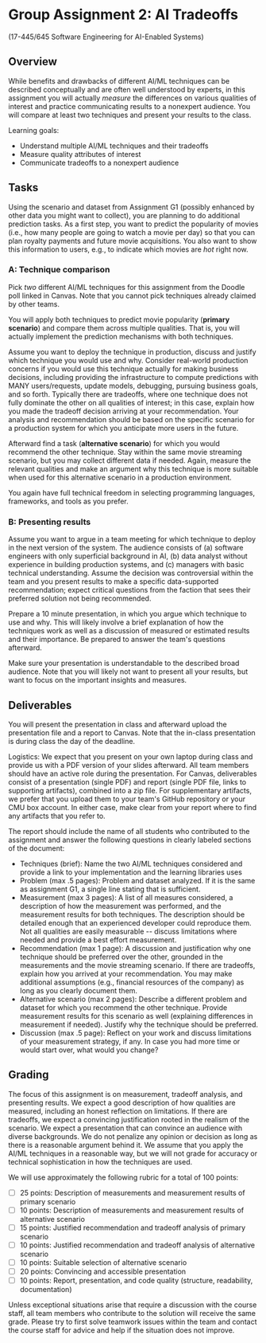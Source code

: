 # Group Assignment 2: AI Tradeoffs

(17-445/645 Software Engineering for AI-Enabled Systems)

## Overview

While benefits and drawbacks of different AI/ML techniques can be described conceptually and are often well understood by experts, in this assignment you will actually *measure* the differences on various qualities of interest and practice communicating results to a nonexpert audience. You will compare at least two techniques and present your results to the class.

Learning goals:
* Understand multiple AI/ML techniques and their tradeoffs
* Measure quality attributes of interest
* Communicate tradeoffs to a nonexpert audience

## Tasks

Using the scenario and dataset from Assignment G1 (possibly enhanced by other data you might want to collect), you are planning to do additional prediction tasks.
As a first step, you want to predict the popularity of movies (i.e., how many people are going to watch a movie per day) so that you can plan royalty payments and future movie acquisitions. You also want to show this information to users, e.g., to indicate which movies are *hot* right now.


### A: Technique comparison

Pick *two* different AI/ML techniques for this assignment from the Doodle poll linked in Canvas. Note that you cannot pick techniques already claimed by other teams.

You will apply both techniques to predict movie popularity (**primary scenario**) and compare them across multiple qualities. That is, you will actually implement the prediction mechanisms with both techniques. 

Assume you want to deploy the technique in production, discuss and justify which technique you would use and why. Consider real-world production concerns if you would use this technique actually for making business decisions, including providing the infrastructure to compute predictions with MANY users/requests, update models, debugging, pursuing business goals, and so forth. Typically there are tradeoffs, where one technique does not fully dominate the other on all qualities of interest; in this case, explain how you made the tradeoff decision arriving at your recommendation. Your analysis and recommendation should be based on the specific scenario for a production system for which you anticipate more users in the future.

Afterward find a task (**alternative scenario**) for which you would recommend the other technique. Stay within the same movie streaming scenario, but you may collect different data if needed. Again, measure the relevant qualities and make an argument why this technique is more suitable when used for this alternative scenario in a production environment.


You again have full technical freedom in selecting programming languages, frameworks, and tools as you prefer. 


### B: Presenting results

Assume you want to argue in a team meeting for which technique to deploy in the next version of the system.
The audience consists of (a) software engineers with only superficial background in AI, (b) data analyst without experience in building production systems, and (c) managers with basic technical understanding. Assume the decision was controversial within the team and you present results to make a specific data-supported recommendation; expect critical questions from the faction that sees their preferred solution not being recommended.

Prepare a 10 minute presentation, in which you argue which technique to use and why. This will likely involve a brief explanation of how the techniques work as well as a discussion of measured or estimated results and their importance. Be prepared to answer the team's questions afterward.

Make sure your presentation is understandable to the described broad audience.
Note that you will likely not want to present all your results, but want to focus on the important insights and measures.


## Deliverables

You will present the presentation in class and afterward upload the presentation file and a report to Canvas.
Note that the in-class presentation is during class the day of the deadline.

Logistics: We expect that you present on your own laptop during class and provide us with a PDF version of your slides afterward. All team members should have an active role during the presentation. For Canvas, deliverables consist of a presentation (single PDF) and report (single PDF file, links to supporting artifacts), combined into a zip file.  For supplementary artifacts, we prefer that you upload them to your team's GitHub repository or your CMU box account. In either case, make clear from your report where to find any artifacts that you refer to.

The report should include the name of all students who contributed to the assignment and answer the following questions in clearly labeled sections of the document:

* Techniques (brief): Name the two AI/ML techniques considered and provide a link to your implementation and the learning libraries uses
* Problem (max .5 pages): Problem and dataset analyzed. If it is the same as assignment G1, a single line stating that is sufficient.
* Measurement (max 3 pages): A list of all measures considered, a description of how the measurement was performed, and the measurement results for both techniques. The description should be detailed enough that an experienced developer could reproduce them. Not all qualities are easily measurable -- discuss limitations where needed and provide a best effort measurement.
* Recommendation (max 1 page): A discussion and justification why one technique should be preferred over the other, grounded in the measurements and the movie streaming scenario. If there are tradeoffs, explain how you arrived at your recommendation. You may make additional assumptions (e.g., financial resources of the company) as long as you clearly document them.
* Alternative scenario (max 2 pages): Describe a different problem and dataset for which you recommend the other technique. Provide measurement results for this scenario as well (explaining differences in measurement if needed). Justify why the technique should be preferred.
* Discussion (max .5 page): Reflect on your work and discuss limitations of your measurement strategy, if any. In case you had more time or would start over, what would you change?


## Grading

The focus of this assignment is on measurement, tradeoff analysis, and presenting results. We expect a good description of how qualities are measured, including an honest reflection on limitations. If there are tradeoffs, we expect a convincing justification rooted in the realism of the scenario. We expect a presentation that can convince an audience with diverse backgrounds. We do not penalize any opinion or decision as long as there is a reasonable argument behind it. We assume that you apply the AI/ML techniques in a reasonable way, but we will not grade for accuracy or technical sophistication in how the techniques are used.

We will use approximately the following rubric for a total of 100 points:
 - [ ] 25 points: Description of measurements and measurement results of primary scenario
 - [ ] 10 points: Description of measurements and measurement results of alternative scenario
 - [ ] 15 points: Justified recommendation and tradeoff analysis of primary scenario
 - [ ] 10 points: Justified recommendation and tradeoff analysis of alternative scenario
 - [ ] 10 points: Suitable selection of alternative scenario
 - [ ] 20 points: Convincing and accessible presentation
 - [ ] 10 points: Report, presentation, and code quality (structure, readability, documentation)

Unless exceptional situations arise that require a discussion with the course staff, all team members who contribute to the solution will receive the same grade. Please try to first solve teamwork issues within the team and contact the course staff for advice and help if the situation does not improve.
